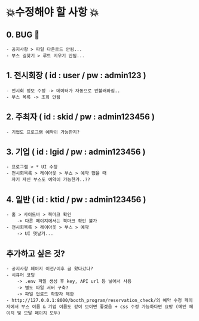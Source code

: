 # 💥수정해야 할 사항 💥

## 0. BUG 🦟
    - 공지사항 > 파일 다운로드 안됨...
    - 부스 길찾기 > 루트 지우기 안됨...

## 1. 전시회장 ( id : user / pw : admin123 )
    - 전시회 정보 수정 -> 데이터가 자동으로 안불러와짐..
    - 부스 목록 -> 조회 안됨

## 2. 주최자 ( id : skid / pw : admin123456 )
    - 기업도 프로그램 예약이 가능한지?

## 3. 기업 ( id : lgid / pw : admin123456 )
    - 프로그램 > * UI 수정
    - 전시회목록 > 레이아웃 > 부스 > 예약 했을 때
      자기 자신 부스도 예약이 가능한가..??

## 4. 일반 ( id : ktid / pw : admin123456 ) 
    - 홈 > 사이드바 > 북마크 확인
        -> 다른 페이지에서는 북마크 확인 불가
    - 전시회목록 > 레이아웃 > 부스 > 예약
        -> UI 옛날거...

## 추가하고 싶은 것?
    - 공지사항 페이지 이전/이후 글 왔다갔다?
    - 시큐어 코딩
        -> .env 파일 생성 후 key, API url 등 넣어서 사용
        -> 별도 파일 서버 구축?
        -> 파일 업로드 확장자 제한
    - http://127.0.0.1:8000/booth_program/reservation_check/의 예약 수정 페이지에서 부스 이름 & 기업 이름도 같이 보이면 좋겠음 + css 수정 가능하다면 요망 (메인 페이지 및 모달 페이지 모두)
